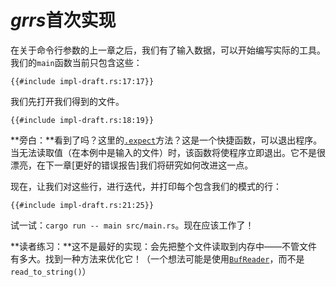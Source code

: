 # *grrs*首次实现

在关于命令行参数的上一章之后，我们有了输入数据，可以开始编写实际的工具。我们的`main`函数当前只包含这些：

```rust,ignore
{{#include impl-draft.rs:17:17}}
```

我们先打开我们得到的文件。

```rust,ignore
{{#include impl-draft.rs:18:19}}
```

<aside>

**旁白：**看到了吗？这里的[`.expect`]方法？这是一个快捷函数，可以退出程序。当无法读取值（在本例中是输入的文件）时，该函数将使程序立即退出。它不是很漂亮，在下一章[更好的错误报告]我们将研究如何改进这一点。

[`.expect`]: https://doc.rust-lang.org/1.31.0/std/result/enum.Result.html#method.expect
[nicer error reporting]: ./errors.html

</aside>

现在，让我们对这些行，进行迭代，并打印每个包含我们的模式的行：

```rust,ignore
{{#include impl-draft.rs:21:25}}
```

试一试：`cargo run -- main src/main.rs`。现在应该工作了！

<aside class="exercise">

**读者练习：**这不是最好的实现：会先把整个文件读取到内存中——不管文件有多大。找到一种方法来优化它！（一个想法可能是使用[`BufReader`]，而不是`read_to_string()`）

[`bufreader`]: https://doc.rust-lang.org/1.31.0/std/io/struct.BufReader.html

</aside>
